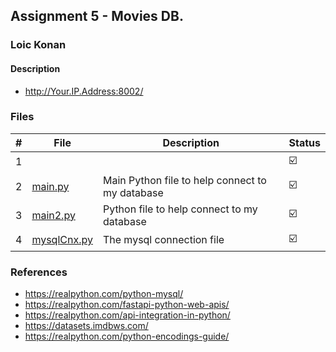 ## Assignment 5 -  Movies DB.

### Loic Konan

#### Description

- <http://Your.IP.Address:8002/>

### Files

|   #   | File                       | Description                                     | Status                  |
| :---: | -------------------------- | ----------------------------------------------- | ----------------------- |
|   1   | []()                       |                                                 | :ballot_box_with_check: |
|   2   | [main.py](main.py)         | Main Python file to help connect to my database | :ballot_box_with_check: |
|   3   | [main2.py](main2.py)       | Python file to help connect to my database      | :ballot_box_with_check: |
|   4   | [mysqlCnx.py](mysqlCnx.py) | The mysql connection file                       | :ballot_box_with_check: |

### References

- <https://realpython.com/python-mysql/>
- <https://realpython.com/fastapi-python-web-apis/>
- <https://realpython.com/api-integration-in-python/>
- <https://datasets.imdbws.com/>
- <https://realpython.com/python-encodings-guide/>